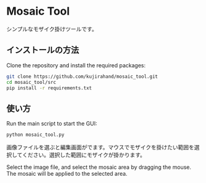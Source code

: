 # Mosaic Tool

シンプルなモザイク掛けツールです。

## インストールの方法

Clone the repository and install the required packages:

```sh
git clone https://github.com/kujirahand/mosaic_tool.git
cd mosaic_tool/src
pip install -r requirements.txt
```

## 使い方

Run the main script to start the GUI:

```sh
python mosaic_tool.py
```

画像ファイルを選ぶと編集画面がでます。マウスでモザイクを掛けたい範囲を選択してください。選択した範囲にモザイクが掛かります。

Select the image file, and select the mosaic area by dragging the mouse. The mosaic will be applied to the selected area.

